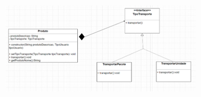 ![Diagrama de ClassesObserver](https://github.com/CarlosKB/bertoti/blob/main/Engenharia%20III/Strategy/Images/DiagramaClasse.png)
